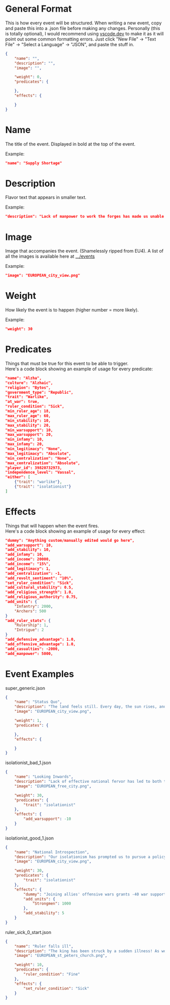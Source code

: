<h1>General Format</h1>

<p>This is how every event will be structured. When writing a new event, copy and paste this into a .json file before making any changes. Personally (this is totally optional), I would recommend using <a href="https://vscode.dev">vscode.dev</a> to make it as it will point out some common formatting errors. Just click "New File" -> "Text File" -> "Select a Language" -> "JSON", and paste the stuff in. </p>

```json
{
    "name": "",
    "description": "",
    "image": "",

    "weight": 0,
    "predicates": {

    },
    "effects": {

    }
}
```

<h1>Name</h1>
<p>The title of the event. Displayed in bold at the top of the event.</p>

Example:
```json
"name": "Supply Shortage"
```

<h1>Description</h1>
<p>Flavor text that appears in smaller text.</p>

Example:
```json
"description": "Lack of manpower to work the forges has made us unable to create enough supplies to fully equip our armies!"
```

<h1>Image</h1>
<p>Image that accompanies the event. (Shamelessly ripped from EU4). A list of all the images is available here at <a href="/events">.../events</a></p>

Example:
```json
"image": "EUROPEAN_city_view.png"
```

<h1>Weight</h1>
<p>How likely the event is to happen (higher number = more likely).</p>

Example:
```json
"weight": 30
```

<h1>Predicates</h1>
<p>Things that must be true for this event to be able to trigger.<br>Here's a code block showing an example of usage for every predicate:</p>

```json
"name": "Alzha",
"culture": "Alzhaic",
"religion": "Bytos",
"government_type": "Republic",
"trait": "Warlike",
"at_war": true,
"ruler_condition": "Sick",
"min_ruler_age": 18,
"max_ruler_age": 60,
"min_stability": 10,
"max_stability": 20,
"min_warsupport": 10,
"max_warsupport": 20,
"min_infamy": 10,
"max_infamy": 20,
"min_legitimacy": "None",
"max_legitimacy": "Absolute",
"min_centralization": "None",
"max_centralization": "Absolute",
"player_id": 39820732973,
"independence_level": "Vassal",
"either": [
    {"trait": "warlike"},
    {"trait": "isolationist"}
]
```

<h1>Effects</h1>
<p>Things that will happen when the event fires. <br>Here's a code block showing an example of usage for every effect:</p>

```json
"dummy": "Anything custom/manually edited would go here",
"add_warsupport": 10,
"add_stability": 10,
"add_infamy": 10,
"add_income": 20000,
"add_income": "15%",
"add_legitimacy": 1,
"add_centralization": -1,
"add_revolt_sentiment": "10%",
"set_ruler_condition": "Sick",
"add_cultural_stability": 0.5,
"add_religious_strength": 1.0,
"add_religious_authority": 0.75,
"add_units": {
    "Infantry": 2000,
    "Archers": 500
}
"add_ruler_stats": {
    "Rulership": 1,
    "Intrigue": 2
}
"add_defensive_advantage": 1.0,
"add_offensive_advantage": 1.0,
"add_casualties": -2000,
"add_manpower": 5000,
```

<h1>Event Examples</h1>

super_generic.json
```json
{
    "name": "Status Quo",
    "description": "The land feels still. Every day, the sun rises, and every night, the sun sets. Life is quiet, but isn't that how we always wanted it? There's no better time than now to go outside and smell the roses...",
    "image": "EUROPEAN_city_view.png",

    "weight": 1,
    "predicates": {

    },
    "effects": {

    }
}
```

isolationist_bad_1.json
```json
{
    "name": "Looking Inwards",
    "description": "Lack of effective national fervor has led to both the nobility and general populace becoming completely disinterested in international affairs.",
    "image": "EUROPEAN_free_city.png",

    "weight": 30,
    "predicates": {
        "trait": "isolationist"
    },
    "effects": {
        "add_warsupport": -10
    }
}
```

isolationist_good_1.json
```json
{
    "name": "National Introspection",
    "description": "Our isolationism has prompted us to pursue a policy of decreasing our foreign involvements and focusing our efforts on national defence and bettering the conditions of our people.",
    "image": "EUROPEAN_city_view.png",

    "weight": 30,
    "predicates": {
        "trait": "isolationist"
    },
    "effects": {
        "dummy": "Joining allies' offensive wars grants -40 war support for this session",
        "add_units": {
            "Strongmen": 1000
        },
        "add_stability": 5
    }
}
```

ruler_sick_0_start.json
```json
{
    "name": "Ruler falls ill",
    "description": "The king has been struck by a sudden illness! As would be expected, he has been removed from public view and the finest medical practitioners in the realm have been summoned to help treat him. All that is left to do is wait and hope for the best.",
    "image": "EUROPEAN_st_peters_church.png",

    "weight": 10,
    "predicates": {
        "ruler_condition": "Fine"
    },
    "effects": {
        "set_ruler_condition": "Sick"
    }
}
```
